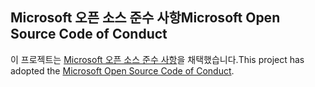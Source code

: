 ## <a name="microsoft-open-source-code-of-conduct"></a><span data-ttu-id="31210-101">Microsoft 오픈 소스 준수 사항</span><span class="sxs-lookup"><span data-stu-id="31210-101">Microsoft Open Source Code of Conduct</span></span>
<span data-ttu-id="31210-102">이 프로젝트는 [Microsoft 오픈 소스 준수 사항](https://opensource.microsoft.com/codeofconduct/)을 채택했습니다.</span><span class="sxs-lookup"><span data-stu-id="31210-102">This project has adopted the [Microsoft Open Source Code of Conduct](https://opensource.microsoft.com/codeofconduct/).</span></span>
